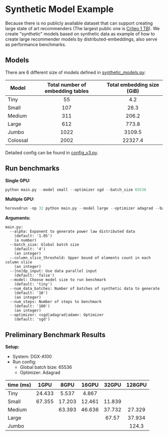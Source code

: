 # Synthetic Model Example

Because there is no publicly available dataset that can support creating large state of art recommenders (The largest public one is [Criteo 1 TB](https://ailab.criteo.com/download-criteo-1tb-click-logs-dataset/)). We create "synthetic" models based on synthetic data as example of how to create large recommender models by distributed-embeddings, also serve as performance benchmarks.

## Models

There are 6 different size of models defined in [synthetic_models.py](synthetic_models.py):

| Model    | Total number of embedding tables | Total embedding size (GiB) |
| -------- | :------------------------------: | :------------------------: |
| Tiny     |                55                |            4.2             |
| Small    |               107                |            26.3            |
| Medium   |               311                |           206.2            |
| Large    |               612                |           773.8            |
| Jumbo    |               1022               |           3109.5           |
| Colossal |               2002               |          22327.4           |

Detailed config can be found in [config_v3.py](config_v3.py).

## Run benchmarks

**Single GPU:**

```python
python main.py --model small --optimizer sgd --batch_size 65536
```

**Multiple GPU:**

```python
horovodrun -np 32 python main.py --model large --optimizer adagrad --batch_size 65536 --column_slice_threshold $((1280*1048576))
```

**Arguments:**

```shell
main.py:
  --alpha: Exponent to generate power law distributed data
    (default: '1.05')
    (a number)
  --batch_size: Global batch size
    (default: '4')
    (an integer)
  --column_slice_threshold: Upper bound of elements count in each column slice
    (an integer)
  --[no]dp_input: Use data parallel input
    (default: 'false')
  --model: Choose model size to run benchmark
    (default: 'tiny')
  --num_data_batches: Number of batches of synthetic data to generate
    (default: '10')
    (an integer)
  --num_steps: Number of steps to benchmark
    (default: '100')
    (an integer)
  --optimizer: <sgd|adagrad|adam>: Optimizer
    (default: 'sgd')
```

## Preliminary Benchmark Results

**Setup:**

* System: DGX-A100
* Run config:
  * Global batch bize: 65536
  * Optimizer: Adagrad

| time (ms) |  1GPU  |  8GPU  | 16GPU  | 32GPU  | 128GPU |
| --------- | :----: | :----: | :----: | :----: | :----: |
| Tiny      | 24.433 | 5.537  | 4.867  |        |        |
| Small     | 67.355 | 17.203 | 12.461 | 11.839 |        |
| Medium    |        | 63.393 | 46.636 | 37.732 | 27.329 |
| Large     |        |        |        | 67.57  | 37.934 |
| Jumbo     |        |        |        |        | 124.3  |
